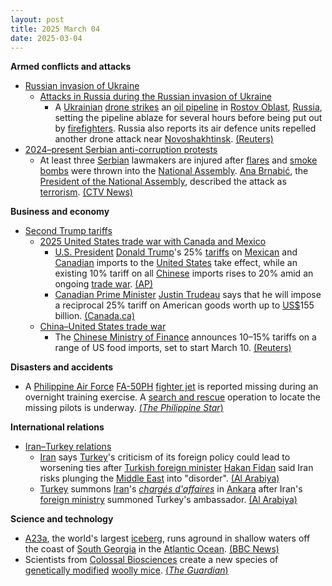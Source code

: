 ```yaml
---
layout: post
title: 2025 March 04
date: 2025-03-04
---
```



**Armed conflicts and attacks**

* [Russian invasion of Ukraine](https://en.wikipedia.org/wiki/Russian_invasion_of_Ukraine "Russian invasion of Ukraine")
  + [Attacks in Russia during the Russian invasion of Ukraine](https://en.wikipedia.org/wiki/Attacks_in_Russia_during_the_Russian_invasion_of_Ukraine "Attacks in Russia during the Russian invasion of Ukraine")
    - A [Ukrainian](https://en.wikipedia.org/wiki/Armed_Forces_of_Ukraine "Armed Forces of Ukraine") [drone strikes](https://en.wikipedia.org/wiki/Drone_warfare "Drone warfare") an [oil pipeline](https://en.wikipedia.org/wiki/Pipeline "Pipeline") in [Rostov Oblast](https://en.wikipedia.org/wiki/Rostov_Oblast "Rostov Oblast"), [Russia](https://en.wikipedia.org/wiki/Russia "Russia"), setting the pipeline ablaze for several hours before being put out by [firefighters](https://en.wikipedia.org/wiki/Firefighter "Firefighter"). Russia also reports its air defence units repelled another drone attack near [Novoshakhtinsk](https://en.wikipedia.org/wiki/Novoshakhtinsk "Novoshakhtinsk"). [(Reuters)](https://www.reuters.com/world/europe/russia-stamps-out-fires-southern-oil-pipeline-2025-03-04/)
* [2024–present Serbian anti-corruption protests](https://en.wikipedia.org/wiki/2024%E2%80%93present_Serbian_anti-corruption_protests "2024–present Serbian anti-corruption protests")
  + At least three [Serbian](https://en.wikipedia.org/wiki/Serbia "Serbia") lawmakers are injured after [flares](https://en.wikipedia.org/wiki/Flare "Flare") and [smoke bombs](https://en.wikipedia.org/wiki/Smoke_bomb "Smoke bomb") were thrown into the [National Assembly](https://en.wikipedia.org/wiki/National_Assembly_%28Serbia%29 "National Assembly (Serbia)"). [Ana Brnabić](https://en.wikipedia.org/wiki/Ana_Brnabi%C4%87 "Ana Brnabić"), the [President of the National Assembly](https://en.wikipedia.org/wiki/President_of_the_National_Assembly_of_Serbia "President of the National Assembly of Serbia"), described the attack as [terrorism](https://en.wikipedia.org/wiki/Terrorism "Terrorism"). [(CTV News)](https://www.ctvnews.ca/world/article/at-least-three-serbian-lawmakers-injured-as-smoke-bombs-and-flares-thrown-in-parliament/)

**Business and economy**

* [Second Trump tariffs](https://en.wikipedia.org/wiki/Second_Trump_tariffs "Second Trump tariffs")
  + [2025 United States trade war with Canada and Mexico](https://en.wikipedia.org/wiki/2025_United_States_trade_war_with_Canada_and_Mexico "2025 United States trade war with Canada and Mexico")
    - [U.S. President](https://en.wikipedia.org/wiki/President_of_the_United_States "President of the United States") [Donald Trump](https://en.wikipedia.org/wiki/Donald_Trump "Donald Trump")'s 25% [tariffs](https://en.wikipedia.org/wiki/Tariff "Tariff") on [Mexican](https://en.wikipedia.org/wiki/Mexico "Mexico") and [Canadian](https://en.wikipedia.org/wiki/Canada "Canada") imports to the [United States](https://en.wikipedia.org/wiki/United_States "United States") take effect, while an existing 10% tariff on all [Chinese](https://en.wikipedia.org/wiki/China "China") imports rises to 20% amid an ongoing [trade war](https://en.wikipedia.org/wiki/China%E2%80%93United_States_trade_war "China–United States trade war"). [(AP)](https://apnews.com/article/trump-tariffs-mexico-canada-b19e004dddb579c373b247037e04424b)
    - [Canadian Prime Minister](https://en.wikipedia.org/wiki/Prime_Minister_of_Canada "Prime Minister of Canada") [Justin Trudeau](https://en.wikipedia.org/wiki/Justin_Trudeau "Justin Trudeau") says that he will impose a reciprocal 25% tariff on American goods worth up to [US$](https://en.wikipedia.org/wiki/United_States_dollar "United States dollar")155 billion. [(Canada.ca)](https://www.pm.gc.ca/en/news/statements/2025/03/03/statement-prime-minister-trudeau-on-unjustified-us-tariffs-against-canada)
  + [China–United States trade war](https://en.wikipedia.org/wiki/China%E2%80%93United_States_trade_war "China–United States trade war")
    - The [Chinese Ministry of Finance](https://en.wikipedia.org/wiki/Ministry_of_Finance_%28China%29 "Ministry of Finance (China)") announces 10–15% tariffs on a range of US food imports, set to start March 10. [(Reuters)](https://www.reuters.com/world/trade-wars-erupt-trump-hits-canada-mexico-china-with-steep-tariffs-2025-03-04/)

**Disasters and accidents**

* A [Philippine Air Force](https://en.wikipedia.org/wiki/Philippine_Air_Force "Philippine Air Force") [FA-50PH](https://en.wikipedia.org/wiki/KAI_T-50_Golden_Eagle "KAI T-50 Golden Eagle") [fighter jet](https://en.wikipedia.org/wiki/Fighter_aircraft "Fighter aircraft") is reported missing during an overnight training exercise. A [search and rescue](https://en.wikipedia.org/wiki/Search_and_rescue "Search and rescue") operation to locate the missing pilots is underway. [(*The Philippine Star*)](https://qa.philstar.com/headlines/2025/03/04/2425796/philippine-air-force-fighter-jet-goes-missing-during-night-operations)

**International relations**

* [Iran–Turkey relations](https://en.wikipedia.org/wiki/Iran%E2%80%93Turkey_relations "Iran–Turkey relations")
  + [Iran](https://en.wikipedia.org/wiki/Iran "Iran") says [Turkey](https://en.wikipedia.org/wiki/Turkey "Turkey")'s criticism of its foreign policy could lead to worsening ties after [Turkish foreign minister](https://en.wikipedia.org/wiki/Ministry_of_Foreign_Affairs_%28Turkey%29 "Ministry of Foreign Affairs (Turkey)") [Hakan Fidan](https://en.wikipedia.org/wiki/Hakan_Fidan "Hakan Fidan") said Iran risks plunging the [Middle East](https://en.wikipedia.org/wiki/Middle_East "Middle East") into "disorder". [(Al Arabiya)](https://english.alarabiya.net/News/middle-east/2025/03/04/iran-slams-turkey-over-criticism-of-foreign-policy)
  + [Turkey](https://en.wikipedia.org/wiki/Turkey "Turkey") summons [Iran](https://en.wikipedia.org/wiki/Iran "Iran")'s *[chargés d'affaires](https://en.wikipedia.org/wiki/Charg%C3%A9_d%27affaires "Chargé d'affaires")* in [Ankara](https://en.wikipedia.org/wiki/Ankara "Ankara") after Iran's [foreign ministry](https://en.wikipedia.org/wiki/Ministry_of_Foreign_Affairs_%28Iran%29 "Ministry of Foreign Affairs (Iran)") summoned Turkey's ambassador. [(Al Arabiya)](https://english.alarabiya.net/News/middle-east/2025/03/04/turkey-summons-iran-s-charges-d-affaires-over-tehran-s-public-criticism-of-ankara)

**Science and technology**

* [A23a](https://en.wikipedia.org/wiki/A23a "A23a"), the world's largest [iceberg](https://en.wikipedia.org/wiki/Iceberg "Iceberg"), runs aground in shallow waters off the coast of [South Georgia](https://en.wikipedia.org/wiki/South_Georgia "South Georgia") in the [Atlantic Ocean](https://en.wikipedia.org/wiki/Atlantic_Ocean "Atlantic Ocean"). [(BBC News)](https://www.bbc.co.uk/news/articles/c20d1xp6046o)
* Scientists from [Colossal Biosciences](https://en.wikipedia.org/wiki/Colossal_Biosciences "Colossal Biosciences") create a new species of [genetically modified](https://en.wikipedia.org/wiki/Genetically_modified_animal "Genetically modified animal") [woolly mice](https://en.wikipedia.org/wiki/Woolly_mouse "Woolly mouse"). [(*The Guardian*)](https://www.theguardian.com/science/2025/mar/04/genetically-modified-woolly-mice-mammoth)
